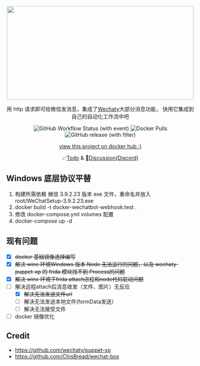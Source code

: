 <div align="center">
<img src="https://cdn.jsdelivr.net/gh/danni-cool/danni-cool@cdn/image/wechatbot-webhook.png" width="500" height="251"/>

用 http 请求即可给微信发消息，集成了[Wechaty](https://github.com/wechaty/wechaty)大部分消息功能， 快用它集成到自己的自动化工作流中吧

![GitHub Workflow Status (with event)](https://img.shields.io/github/actions/workflow/status/danni-cool/docker-wechatbot-webhook/release.yml) ![Docker Pulls](https://img.shields.io/docker/pulls/dannicool/docker-wechatbot-webhook) ![GitHub release (with filter)](https://img.shields.io/github/v/release/danni-cool/docker-wechatbot-webhook)

[view this project on docker hub :)](https://hub.docker.com/repository/docker/dannicool/docker-wechatbot-webhook/general)

✅[Todo](https://github.com/danni-cool/docker-wechatbot-webhook/issues/11) & 💬[Discussion(Discord)](https://discord.gg/jRX5F2Km)

</div>

## Windows 底层协议平替

1. 构建所需依赖 微信 3.9.2.23 版本 exe 文件，重命名并放入 root/WeChatSetup-3.9.2.23.exe
2. docker build -t docker-wechatbot-webhook:test .
3. 修改 docker-compose.yml volumes 配置
4. docker-compose up -d

## 现有问题
- [x] <del>docker 基础镜像选择编写 </del>
- [x] <del>解决 wine 环境Windows 版本 Node 无法运行的问题，以及 wechaty-puppet-xp 的 frida 模块找不到 Process的问题</del>
- [x] <del>解决 wine 环境下frida attach进程和node代码联动问题</del>
- [ ] 解决远程attach后消息收发（文件、图片）无反应
  - [x] <del>解决无法发送文件url</dev>
  - [ ] 解决无法发送本地文件(formData发送）
  - [ ] 解决无法接受文件
- [ ] docker 镜像优化

## Credit

- https://github.com/wechaty/puppet-xp
- https://github.com/ChisBread/wechat-box

